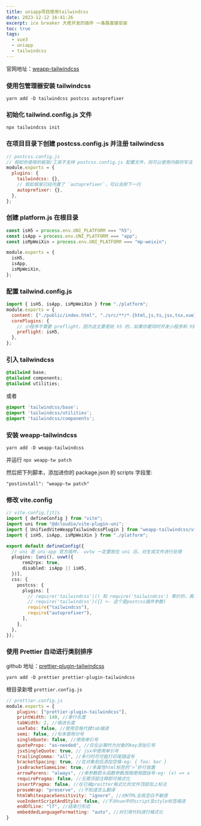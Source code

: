 ```yaml
---
title: uniapp项目使用tailwindcss
date: 2023-12-12 16:41:26
excerpt: ice breaker 大佬开发的插件 一条路直接安装
toc: true
tags:
  - vue3
  - uniapp
  - tailwindcss
---
```


官网地址：[weapp-tailwindcss](https://weapp-tw.icebreaker.top/)

### 使用包管理器安装 tailwindcss

```shell shell
yarn add -D tailwindcss postcss autoprefixer
```

### 初始化 tailwind.config.js 文件

```shell shell
npx tailwindcss init
```

### 在项目目录下创建 postcss.config.js 并注册 tailwindcss

```javascript postcss.config.js
// postcss.config.js
// 假如你使用的框架/工具不支持 postcss.config.js 配置文件，则可以使用内联的写法
module.exports = {
  plugins: {
    tailwindcss: {},
    // 假如框架已经内置了 `autoprefixer`，可以去除下一行
    autoprefixer: {},
  },
};
```

### 创建 platform.js 在根目录

```javascript platform.js
const isH5 = process.env.UNI_PLATFORM === "h5";
const isApp = process.env.UNI_PLATFORM === "app";
const isMpWeiXin = process.env.UNI_PLATFORM === "mp-weixin";

module.exports = {
  isH5,
  isApp,
  isMpWeiXin,
};
```

### 配置 tailwind.config.js

```javascript tailwind.config.js
import { isH5, isApp, isMpWeiXin } from "./platform";
module.exports = {
  content: ["./public/index.html", "./src/**/*.{html,js,ts,jsx,tsx,vue}"],
  corePlugins: {
    // 小程序不需要 preflight，因为这主要是给 h5 的，如果你要同时开发小程序和 h5 端，你应该使用环境变量来控制它
    preflight: isH5,
  },
};
```

### 引入 tailwindcss

```css App.vue
@tailwind base;
@tailwind components;
@tailwind utilities;
```
或者
```scss
@import 'tailwindcss/base';
@import 'tailwindcss/utilities';
@import 'tailwindcss/components';
```

### 安装 weapp-tailwindcss

```shell shell
yarn add -D weapp-tailwindcss
```

并运行 `npx weapp-tw patch`

然后把下列脚本，添加进你的 package.json 的 scripts 字段里:

```shell package.json
"postinstall": "weapp-tw patch"
```

### 修改 vite.config

```ts vite.config.ts
// vite.config.[jt]s
import { defineConfig } from "vite";
import uni from "@dcloudio/vite-plugin-uni";
import { UnifiedViteWeappTailwindcssPlugin } from "weapp-tailwindcss/vite";
import { isH5, isApp, isMpWeiXin } from "./platform";

export default defineConfig({
  // uni 是 uni-app 官方插件， uvtw 一定要放在 uni 后，对生成文件进行处理
  plugins: [uni(), uvwt({
      rem2rpx: true,
      disabled: isApp || isH5,
  })],
  css: {
    postcss: {
      plugins: [
        // require('tailwindcss')() 和 require('tailwindcss') 等价的，表示什么参数都不传，如果你想传入参数
        // require('tailwindcss')({} <- 这个是postcss插件参数)
        require("tailwindcss"),
        require("autoprefixer"),
      ],
    },
  },
});
```

### 使用 Prettier 自动进行类别排序

github 地址：[prettier-plugin-tailwindcss](https://github.com/tailwindlabs/prettier-plugin-tailwindcss)

```shell shell
yarn add -D prettier prettier-plugin-tailwindcss
```

根目录新增 `prettier.config.js`

```javascript prettier.config.js
// prettier.config.js
module.exports = {
    plugins: ["prettier-plugin-tailwindcss"],
    printWidth: 140, //单行长度
    tabWidth: 2, //缩进长度
    useTabs: false, //使用空格代替tab缩进
    semi: false, //句末使用分号
    singleQuote: false, //使用单引号
    quoteProps: "as-needed", //仅在必需时为对象的key添加引号
    jsxSingleQuote: true, // jsx中使用单引号
    trailingComma: "all", //多行时尽可能打印尾随逗号
    bracketSpacing: true, //在对象前后添加空格-eg: { foo: bar }
    jsxBracketSameLine: true, //多属性html标签的‘>’折行放置
    arrowParens: "always", //单参数箭头函数参数周围使用圆括号-eg: (x) => x
    requirePragma: false, //无需顶部注释即可格式化
    insertPragma: false, //在已被preitter格式化的文件顶部加上标注
    proseWrap: "preserve", //不知道怎么翻译
    htmlWhitespaceSensitivity: "ignore", //对HTML全局空白不敏感
    vueIndentScriptAndStyle: false, //不对vue中的script及style标签缩进
    endOfLine: "lf", //结束行形式
    embeddedLanguageFormatting: "auto", //对引用代码进行格式化
}

```
